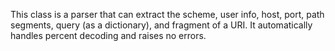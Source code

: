 This class is a parser that can extract the scheme, user info, host, port, path segments, query (as a dictionary), and fragment of a URI. It automatically handles percent decoding and raises no errors.